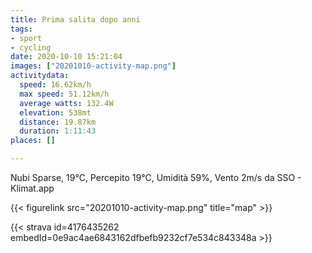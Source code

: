```yaml
---
title: Prima salita dopo anni
tags:
- sport
- cycling
date: 2020-10-10 15:21:04
images: ["20201010-activity-map.png"]
activitydata:
  speed: 16.62km/h
  max speed: 51.12km/h
  average watts: 132.4W
  elevation: 538mt
  distance: 19.87km
  duration: 1:11:43
places: []

---
```


Nubi Sparse, 19°C, Percepito 19°C, Umidità 59%, Vento 2m/s da SSO - Klimat.app

<!--more-->



{{< figurelink src="20201010-activity-map.png" title="map" >}}


{{< strava id=4176435262 embedId=0e9ac4ae6843162dfbefb9232cf7e534c843348a >}}
